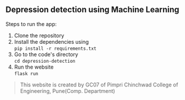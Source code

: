 ## Depression detection using Machine Learning

Steps to run the app:

1. Clone the repository
2. Install the dependencies using <br/>
   `pip install -r requirements.txt`
3. Go to the code's directory <br/>
   `cd depression-detection`
4. Run the website <br/>
   `flask run`

> This website is created by GC07 of Pimpri Chinchwad College of Engineering, Pune(Comp. Department)
